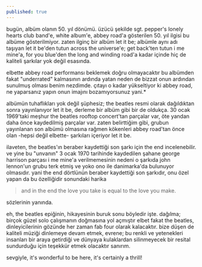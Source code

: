 ```yaml
---
published: true
---
```

bugün, albüm olanın 50. yıl dönümü. üzücü şekilde sgt. pepper's lonely hearts club band'e, white album'e, abbey road'a gösterilen 50. yıl ilgisi bu albüme gösterilmiyor. zaten ilginç bir albüm let it be; albümle aynı adı taşıyan let it be'den tutun across the universe'e; get back'ten tutun i me mine'a, for you blue'den the long and winding road'a kadar içinde hiç de kaliteli şarkılar yok değil esasında.

elbette abbey road performansı beklemek doğru olmayacaktır bu albümden fakat "underrated" kalmasının ardında yatan neden de bizzat onun ardından sunulmuş olması benim nezdimde. çıtayı o kadar yükseltiyor ki abbey road, ne yaparsanız yapın onun imajını bozamıyorsunuz yani.*

albümün tuhaflıkları yok değil şüphesiz; the beatles resmi olarak dağıldıktan sonra yayınlanıyor let it be, derleme bir albüm gibi bir de oldukça. 30 ocak 1969'taki meşhur the beatles rooftop concert'tan parçalar var, öte yandan daha önce kaydedilmiş parçalar var. zaten belirttiğim gibi, grubun yayınlanan son albümü olmasına rağmen kökenleri abbey road'tan önce olan -hepsi değil elbette- şarkıları içeriyor let it be.

ilaveten, the beatles'ın beraber kaydettiği son şarkı için the end incelenebilir.
ve yine bu "unvanın" 3 ocak 1970 tarihinde kaydedilen şahane george harrison parçası i me mine'a verilmemesinin nedeni o şarkıda john lennon'un grubu terk etmiş ve yoko ono ile danimarka'da bulunuyor olmasıdır. yani the end dörtlünün beraber kaydettiği son şarkıdır, onu özel yapan da bu özelliğidir sonundaki harika

> and in the end
the love you take
is equal to the love you make.

sözlerinin yanında.

eh, the beatles epiğinin, hikayesinin buruk sonu böyledir işte. dağılma; birçok güzel solo çalışmanın doğmasına yol açmıştır elbet fakat the beatles, dinleyicilerinin gözünde her zaman fab four olarak kalacaktır.
bize düşen de kaliteli müziği dinlemeye devam etmek, evrene; bu renkli ve yetenekleri insanları bir araya getirdiği ve dünyaya kulaklardan silinmeyecek bir resital sundurduğu için teşekkür etmek olacaktır sanırım.

sevgiyle, it's wonderful to be here, it's certainly a thrill!
